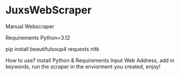 # JuxsWebScraper
Manual Webscraper

Requirements
Python=3.12

pip install beautifulsoup4 requests nltk



How to use? 
install Python & Requirements
Input Web Address, add in keywords, run the scraper in the enviorment you created, enjoy!
